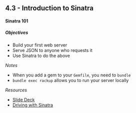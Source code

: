 ## 4.3 - Introduction to Sinatra

#### Sinatra 101

##### Objectives

- Build your first web server
- Serve JSON to anyone who requests it
- Use Sinatra to do the above

*Notes*

- When you add a gem to your `Gemfile`, you need to `bundle`
- `bundle exec rackup` allows you to run your server locally

*Resources*

* <a href='https://presentations.generalassemb.ly/941709d81756ce8a1728#/'>Slide Deck</a>
* <a href='https://github.com/code-for-coffee/driving_with_sinatra'>Driving with Sinatra</a>

